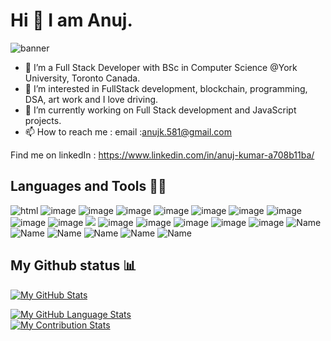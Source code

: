 # Hi 👋 I am Anuj.

![banner](https://user-images.githubusercontent.com/84407032/159643940-2bc8532a-f566-4cdf-a32a-cd8109284680.png)

- 👋 I’m a Full Stack Developer with BSc in Computer Science @York University, Toronto Canada.
- 👀 I’m interested in FullStack development, blockchain, programming, DSA, art work and I love driving.
- 🌱 I’m currently working on Full Stack development and JavaScript projects. 
- 📫 How to reach me : email :anujk.581@gmail.com

Find me on linkedIn : https://www.linkedin.com/in/anuj-kumar-a708b11ba/


## Languages and Tools 👩‍💻

![html](https://img.shields.io/badge/HTML5-E34F26?style=for-the-badge&logo=html5&logoColor=white)
![image](https://img.shields.io/badge/CSS3-1572B6?style=for-the-badge&logo=css3&logoColor=white)
![image](https://img.shields.io/badge/JavaScript-323330?style=for-the-badge&logo=javascript&logoColor=F7DF1E)
![image](https://img.shields.io/badge/Java-ED8B00?style=for-the-badge&logo=java&logoColor=white)
![image](https://img.shields.io/badge/C-00599C?style=for-the-badge&logo=c&logoColor=white)
![image](https://img.shields.io/badge/Python-FFD43B?style=for-the-badge&logo=python&logoColor=blue)
![image](https://img.shields.io/badge/React-20232A?style=for-the-badge&logo=react&logoColor=61DAFB)
![image](https://img.shields.io/badge/Node.js-339933?style=for-the-badge&logo=nodedotjs&logoColor=white)
![image](https://img.shields.io/badge/Bootstrap-563D7C?style=for-the-badge&logo=bootstrap&logoColor=white)
![image](https://img.shields.io/badge/Tailwind_CSS-38B2AC?style=for-the-badge&logo=tailwind-css&logoColor=white)
![](https://img.shields.io/badge/MySQL-005C84?style=for-the-badge&logo=mysql&logoColor=white)
![image](https://img.shields.io/badge/Visual_Studio_Code-0078D4?style=for-the-badge&logo=visual%20studio%20code&logoColor=white)
![image](https://img.shields.io/badge/mac%20os-000000?style=for-the-badge&logo=apple&logoColor=white)
![image](https://img.shields.io/badge/Linux-FCC624?style=for-the-badge&logo=linux&logoColor=black)
![image](https://img.shields.io/badge/Windows-0078D6?style=for-the-badge&logo=windows&logoColor=white)
![image](https://img.shields.io/badge/json-5E5C5C?style=for-the-badge&logo=json&logoColor=white)
![Name](https://img.shields.io/badge/MongoDB-4EA94B?style=for-the-badge&logo=mongodb&logoColor=white)
![Name](https://img.shields.io/badge/Express.js-000000?style=for-the-badge&logo=express&logoColor=white)
![Name](https://img.shields.io/badge/jQuery-0769AD?style=for-the-badge&logo=jquery&logoColor=white)
![Name](https://img.shields.io/badge/npm-CB3837?style=for-the-badge&logo=npm&logoColor=white)
![Name](https://img.shields.io/badge/shopify-8DB543?style=for-the-badge&logo=Shopify&logoColor=white)
![Name](https://img.shields.io/badge/IntelliJ_IDEA-000000.svg?style=for-the-badge&logo=intellij-idea&logoColor=white)



## My Github status 📊

[![My GitHub Stats](https://github-readme-stats.vercel.app/api/?username=anuj4you&count_private=true&theme=react&showicons=true)]() 

[![My GitHub Language Stats](https://github-readme-stats.vercel.app/api/top-langs/?username=anuj4you&langs_count=5&theme=react)]()      
[![My Contribution Stats](https://github-contribution-stats.vercel.app/api/?username=anuj4you)](https://github.com/anuj4you/github-contribution-stats/)



<!---
anuj4you/anuj4you is a ✨ special ✨ repository because its `README.md` (this file) appears on your GitHub profile.
You can click the Preview link to take a look at your changes.
--->
